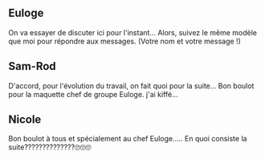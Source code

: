 ## Euloge
On va essayer de discuter ici pour l'instant...
Alors, suivez le même modèle que moi pour répondre aux messages. (Votre nom et votre message !)

## Sam-Rod
D'accord, pour l'évolution du travail, on fait quoi pour la suite...
Bon boulot pour la maquette chef de groupe Euloge. j'ai kiffé...

## Nicole

Bon boulot à tous et spécialement au chef  Euloge.....
En quoi consiste la suite??????????????🙄🙄🙄